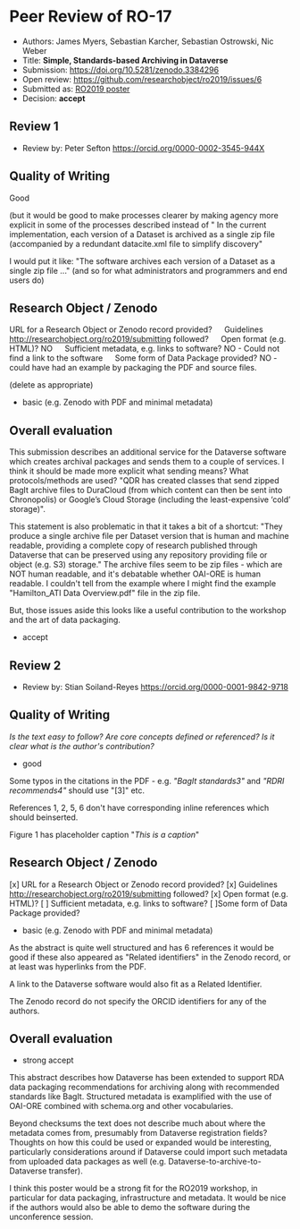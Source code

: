 # Peer Review of RO-17

* Authors:  James Myers, Sebastian Karcher, Sebastian Ostrowski, Nic Weber
* Title: **Simple, Standards-based Archiving in Dataverse**
* Submission: <https://doi.org/10.5281/zenodo.3384296>
* Open review: <https://github.com/researchobject/ro2019/issues/6>
* Submitted as: [RO2019 poster](https://researchobject.github.io/ro2019/cfp)
* Decision:	**accept** 



## Review 1

* Review by: Peter Sefton <https://orcid.org/0000-0002-3545-944X>

## Quality of Writing


Good 

(but it would be good to make processes clearer by making agency more explicit in some of the processes described instead of " In the current implementation, each version of a Dataset is archived as a single zip file (accompanied by a redundant datacite.xml file to simplify discovery"

I would put it like: "The software archives each version of a Dataset as a single zip file  ..."  (and so for what administrators and programmers and end users do)

## Research Object / Zenodo

URL for a Research Object or Zenodo record provided? 
   Guidelines <http://researchobject.org/ro2019/submitting> followed?
   Open format (e.g. HTML)? NO
   Sufficient metadata, e.g. links to software? NO - Could not find a link to the software
   Some form of Data Package provided? NO - could have had an example by packaging the PDF and source files.
 

(delete as appropriate)
* basic (e.g. Zenodo with PDF and minimal metadata)

## Overall evaluation

This submission describes an additional service for the Dataverse software which
creates archival packages and sends them to a couple of services. I think it
should be made more explicit what sending means? What protocols/methods are used? "QDR
has created classes that send zipped BagIt archive files to DuraCloud (from
which content can then be sent into Chronopolis) or Google’s Cloud Storage
(including the least-expensive ‘cold’ storage)".

This statement is also problematic in that it takes a bit of a shortcut: "They
produce a single archive file per Dataset version that is human and machine
readable, providing a complete copy of research published through Dataverse that
can be preserved using any repository providing file or object (e.g. S3)
storage." The archive files seem to be zip files - which are NOT human readable,
and it's debatable whether OAI-ORE is human readable. I couldn't tell from the
example where I might find the example "Hamilton_ATI Data Overview.pdf" file in
the zip file.

But, those issues aside this looks like a useful contribution to the workshop
and the art of data packaging.


* accept

## Review 2 

* Review by: Stian Soiland-Reyes <https://orcid.org/0000-0001-9842-9718>


## Quality of Writing
_Is the text easy to follow? Are core concepts defined or referenced? 
Is it clear what is the author's contribution?_

* good

Some typos in the citations in the PDF - e.g. _"BagIt standards3"_ and _"RDRI recommends4"_ should use "[3]" etc. 

References 1, 2, 5, 6 don't have corresponding inline references which should beinserted.

Figure 1 has placeholder caption "_This is a caption_"

## Research Object / Zenodo

[x] URL for a Research Object or Zenodo record provided?
[x] Guidelines <http://researchobject.org/ro2019/submitting> followed?
[x] Open format (e.g. HTML)?
[ ] Sufficient metadata, e.g. links to software?
[ ]Some form of Data Package provided?

* basic (e.g. Zenodo with PDF and minimal metadata)

As the abstract is quite well structured and has 6 references it would be good if these also appeared as "Related identifiers" in the Zenodo record, or at least was hyperlinks from the PDF.

A link to the Dataverse software would also fit as a Related Identifier.

The Zenodo record do not specify the ORCID identifiers for any of the authors.

## Overall evaluation

* strong accept

This abstract describes how Dataverse has been extended to support RDA data packaging recommendations for archiving along with recommended standards like BagIt. Structured metadata is examplified with the use of OAI-ORE combined with schema.org and other vocabularies.

Beyond checksums the text does not describe much about where the metadata comes from, presumably from Dataverse registration fields? Thoughts on how this could be used or expanded would be interesting, particularly considerations around if Dataverse could import such metadata from uploaded data packages as well (e.g. Dataverse-to-archive-to-Dataverse transfer).

I think this poster would be a strong fit for the RO2019 workshop, in particular for data packaging, infrastructure and metadata. It would be nice if the authors would also be able to demo the software during the unconference session.

